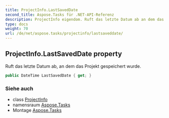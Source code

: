 ```yaml
---
title: ProjectInfo.LastSavedDate
second_title: Aspose.Tasks für .NET-API-Referenz
description: ProjectInfo eigendom. Ruft das letzte Datum ab an dem das Projekt gespeichert wurde.
type: docs
weight: 70
url: /de/net/aspose.tasks/projectinfo/lastsaveddate/
---
```

## ProjectInfo.LastSavedDate property

Ruft das letzte Datum ab, an dem das Projekt gespeichert wurde.

```csharp
public DateTime LastSavedDate { get; }
```

### Siehe auch

* class [ProjectInfo](../)
* namensraum [Aspose.Tasks](../../projectinfo/)
* Montage [Aspose.Tasks](../../../)


